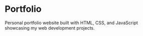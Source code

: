 # Portfolio
Personal portfolio website built with HTML, CSS, and JavaScript showcasing my web development projects.
